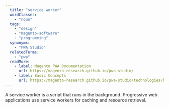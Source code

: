```yaml
---
  title: "service worker"
  wordClasses:
    - "noun"
  tags:
    - "design"
    - "magento-software"
    - "programming"
  synonyms:
    - "PWA Studio"
  relatedTerms:
    - "pwa"
  readMore:
    - label: Magento PWA Documentation
      url: https://magento-research.github.io/pwa-studio/
    - label: Basic Concepts
      url: https://magento-research.github.io/pwa-studio/technologies/basic-concepts/
---
```

A service worker is a script that runs in the background. Progressive web applications use service workers for caching and resource retrieval.
